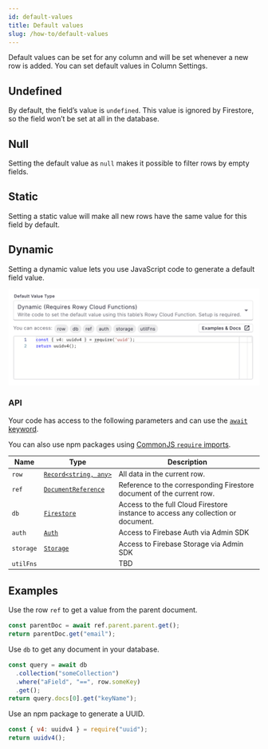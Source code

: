 ```yaml
---
id: default-values
title: Default values
slug: /how-to/default-values
---
```


Default values can be set for any column and will be set whenever a new row is
added. You can set default values in Column Settings.

## Undefined

By default, the field’s value is `undefined`. This value is ignored by
Firestore, so the field won’t be set at all in the database.

## Null

Setting the default value as `null` makes it possible to filter rows by empty
fields.

## Static

Setting a static value will make all new rows have the same value for this field
by default.

## Dynamic

Setting a dynamic value lets you use JavaScript code to generate a default field
value.

![default-values](./assets/default-values.png)

### API

Your code has access to the following parameters and can use the
[`await` keyword](https://developer.mozilla.org/en-US/docs/Web/JavaScript/Reference/Operators/await).

You can also use npm packages using
[CommonJS `require` imports](https://nodejs.org/en/knowledge/getting-started/what-is-require/).

| Name      | Type                                                                                                                    | Description                                                                       |
| --------- | ----------------------------------------------------------------------------------------------------------------------- | --------------------------------------------------------------------------------- |
| `row`     | [<code>Record<string,&nbsp;any></code>](https://www.typescriptlang.org/docs/handbook/utility-types.html#recordkeystype) | All data in the current row.                                                      |
| `ref`     | [`DocumentReference`](https://firebase.google.com/docs/reference/node/firebase.firestore.DocumentReference)             | Reference to the corresponding Firestore document of the current row.             |
| `db`      | [`Firestore`](https://firebase.google.com/docs/reference/node/firebase.firestore.Firestore)                             | Access to the full Cloud Firestore instance to access any collection or document. |
| `auth`    | [`Auth`](https://firebase.google.com/docs/reference/admin/node/admin.auth.Auth-1)                                       | Access to Firebase Auth via Admin SDK                                             |
| `storage` | [`Storage`](https://firebase.google.com/docs/reference/admin/node/admin.storage.Storage-1)                              | Access to Firebase Storage via Admin SDK                                          |
| `utilFns` |                                                                                                                         | TBD                                                                               |

## Examples

Use the row `ref` to get a value from the parent document.

```javascript
const parentDoc = await ref.parent.parent.get();
return parentDoc.get("email");
```

Use `db` to get any document in your database.

```javascript
const query = await db
  .collection("someCollection")
  .where("aField", "==", row.someKey)
  .get();
return query.docs[0].get("keyName");
```

Use an npm package to generate a UUID.

```js
const { v4: uuidv4 } = require("uuid");
return uuidv4();
```
